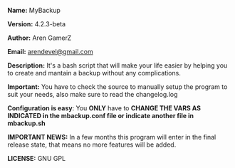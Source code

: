 **Name:** MyBackup

**Version:** 4.2.3-beta

**Author:** Aren GamerZ

**Email:** arendevel@gmail.com

**Description:** It's a bash script that will make your life easier by helping you to create and mantain a backup without any complications.

**Important:** You have to check the source to manually setup the program to suit your needs, also make sure to read the changelog.log

**Configuration is easy**: You **ONLY** have to **CHANGE THE VARS AS INDICATED in the mbackup.conf file or indicate another file in mbackup.sh**

**IMPORTANT NEWS:** In a few months this program will enter in the final release state, that means no more features will be added.

**LICENSE:** GNU GPL
